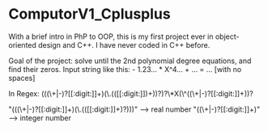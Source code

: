 # ComputorV1_Cplusplus
With a brief intro in PhP to OOP, this is my first project ever in object-oriented design and C++.
I have never coded in C++ before.

Goal of the project: solve until the 2nd polynomial degree equations, and find their zeros.
Input string like this: - 1.23... * X^4... + ... = ... [with no spaces]

In Regex: (((\\+|-)?[[:digit:]]+)(\\.(([[:digit:]])+))?)?\\*X(\\^((\\+|-)?[[:digit:]]+))?

"(((\\+|-)?[[:digit:]]+)(\\.(([[:digit:]]+)?)))" --> real number
"((\\+|-)?[[:digit:]]+)" --> integer number